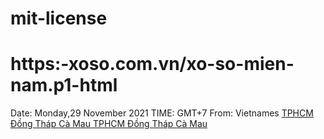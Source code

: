 # mit-license
# https:-xoso.com.vn/xo-so-mien-nam.p1-html
Date: Monday,29 November 2021
TIME: GMT+7
From: Vietnames
            </a>
                <a title="TPHCM" href="/xo-so-tphcm/xshcm-p1.html">
                   TPHCM
             </td>
             </tr>
             <tr>
             </a>
                 <a title="Đồng Tháp" href="/xo-so-dong-thap/xsdt-p1.html">
                    Đồng Tháp
             </td>
             </tr>
             <tr>
             </a>
                 <a title="Cà Mau" href="/xo-so-ca-mau/xscmau-p1.html">
                    Cà Mau
             </td>
             </tr>
             <tr>
       TPHCM      Đồng Tháp     Cà Mau
